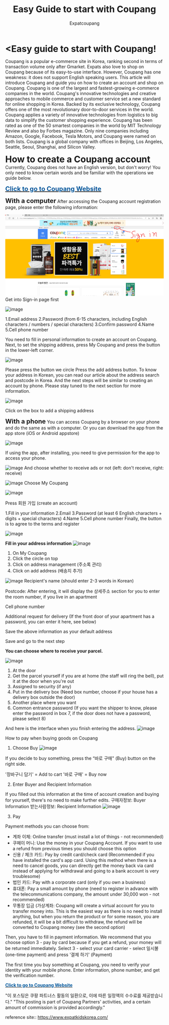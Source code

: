 ﻿---
layout: post
title: "Easy Guide to start with Coupang"
author: Expatcoupang
categories: [ Coupang, shopping ]
image: assets/images/12.jpg
featured: true
hidden: true
---


<span style="font-size:28px;"><b><Easy guide to start with Coupang!</b></span>
 
Coupang is a popular e-commerce site in Korea, ranking second in terms of transaction volume only after Gmarket. Expats also love to shop on Coupang because of its easy-to-use interface. However, Coupang has one weakness: it does not support English speaking users. This article will introduce Coupang and guide you on how to create an account and shop on Coupang. Coupang is one of the largest and fastest-growing e-commerce companies in the world. Coupang's innovative technologies and creative approaches to mobile commerce and customer service set a new standard for online shopping in Korea. Backed by its exclusive technology, Coupang offers one of the most revolutionary door-to-door services in the world. Coupang applies a variety of innovative technologies from logistics to big data to simplify the customer shopping experience. Coupang has been rated as one of the 50 smartest companies in the world by MIT Technology Review and also by Forbes magazine. Only nine companies including Amazon, Google, Facebook, Tesla Motors, and Coupang were named on both lists. Coupang is a global company with offices in Beijing, Los Angeles, Seattle, Seoul, Shanghai, and Silicon Valley.

 

<span style="font-size:28px;"><b>How to create a Coupang account</b></span>
Currently, Coupang does not have an English version, but don't worry! You only need to know certain words and be familiar with the operations we guide below.

<span style="font-size:20px;"><a href="https://link.coupang.com/a/lINq0"><b> <font color='#01579B'>Click to go to Coupang Website</font></b></a> </span>



<span style="font-size:20px;"><b>With a computer</b></span>
After accessing the Coupang account registration page, please enter the following information:

![image](assets/images/signin.png)
Get into Sign-in page first


![image](https://lh4.googleusercontent.com/0GuYbis7T_kMRULxrq5niYrcnVhnDmdToUrEgF0-wgfYriRr4WqGBODZKEZ6TqtfJzfg0Am89OCZ2ax6U9dEmqmeISy8qEPxKloBVitaLBCcPPsumoFfGy1BomzID-YyuiDc90du)

1.Email address
2.Password (from 6-15 characters, including English characters / numbers / special characters)
3.Confirm password
4.Name
5.Cell phone number




You need to fill in personal information to create an account on Coupang. 
Next, to set the shipping address, press My Coupang and press the button in the lower-left corner.

![image](https://lh4.googleusercontent.com/bPzhlJQz2zUCobrAPo2Yalq5PmOZoy_TOY37X4_74X4S823pztV-k4udoZVqLHxLDGBmkbIojTJZsSMJs_iaZaIV691BNNklqhLl97jwcW5U2ttXGqv6RqTQiVN1Q37MPUqrVNf9)



Please press the button we circle
Press the add address button. To know your address in Korean, you can read our article about the address search and postcode in Korea. And the next steps will be similar to creating an account by phone. Please stay tuned to the next section for more information.


![image](https://lh6.googleusercontent.com/JkoEot8630-7-Uq-WmMWOR7Fx_4XrcHIpK8W8tMewEsw0rcuyomHJTnSlZ4xSG7dMLsRlNZM-U5ryTyP2G5GpoqBSVbYHVRiySt_3GILewFhNcpbD6borL5yoke0vSZfb9OLG5KU)

Click on the box to add a shipping address

 



<span style="font-size:20px;"><b>With a phone</b></span>
You can access Coupang by a browser on your phone and do the same as with a computer. Or you can download the app from the app store (iOS or Android appstore)



![image](https://lh3.googleusercontent.com/EAlXHlHHc3yG5N9cJcCZWXTacNyJfDHyfVJo1akHd4a-0wv_yDTRHnAQKWx2SuFCMddAOGKC1sBwTA1Uk_tXk8CDyjXmI270B1bAcwd5PBtSXo4XpuJ1R92vNN-J9DAMVtE4mpjs)

If using the app, after installing, you need to give permission for the app to access your phone.


![image](https://lh5.googleusercontent.com/ooquPcR7lAy9Hy6Gw3-XsgU9sWCDuYEZ0hAljkWklrlJGwV_CvyTQnve1HEYJ2xJd0sQn5KWbxTl1MyaVsybxw1rkxImxQHCtMQbism_wczsXUea_JSU_B0yhVZL7crlxH4uqrl0)
And choose whether to receive ads or not (left: don't receive, right: receive)


![image](https://lh4.googleusercontent.com/oHvTo9_noK2OpUqzFG2__9G2bpmMxHoFb4i4r-kuwJ8mNKgTitu4WnKPUQ5OWrVvkU3cRLfauvtnFmCvDrhTd97pWeCdSUb1aeD58QLP0_Y5TOiucZhNMr8xMgPJBqbFq5lfUi3T)
Choose My Coupang

 


![image](https://lh6.googleusercontent.com/XPocvEodaZ2WvbtKypkUxC3Tuvbee-rH50IQ5vCbNbCt4Of_SRJQk7I_Ls8SuyVHjKyHWt4fFubb6m8pppMfAy7FN41IMw3adklS0zBpOFFJA-cFlgD7jNZisrcn1pvukm05-lVw)

Press 회원 가입 (create an account)

 

1.Fill in your information
2.Email
3.Password (at least 6 English characters + digits + special characters)
4.Name
5.Cell phone number
Finally, the button is to agree to the terms and register

![image](https://lh5.googleusercontent.com/4GfNjPxpiHRJ9FaPvplRHlb9DIMOOrMRgIRJ9VznT0hBQg5DXotWy3F38FMaZY00EP7MJfynYc-F-qz8IlIRicnHgavUesc6uqqmXaYtlRNJFkmpLXsPZK4oOKXEtVmmXATRRDHc)

 



 

<b>Fill in your address information</b>
![image](https://lh6.googleusercontent.com/7xWj3h7vnVIiWGPK7OQgdcTz-60knGAfHYG_0G28d_BoWzE_yW294hFq482LO021jxgjWpgLjATCTN-DKU-PBp8GVE0tAj1UN_8a819OoL16yNgG39GfcnQWXk2-OKs-QWPfJo_U)


1. On My Coupang                
2. Click the circle on top                           
3. Click on address management (주소록 관리)
4. Click on add address (배송지 추가)                                                                                                         

 


![image](https://lh6.googleusercontent.com/7xWj3h7vnVIiWGPK7OQgdcTz-60knGAfHYG_0G28d_BoWzE_yW294hFq482LO021jxgjWpgLjATCTN-DKU-PBp8GVE0tAj1UN_8a819OoL16yNgG39GfcnQWXk2-OKs-QWPfJo_U)
Recipient's name (should enter 2-3 words in Korean)

Postcode: After entering, it will display the 상세주소 section for you to enter the room number, if you live in an apartment

Cell phone number

Additional request for delivery (If the front door of your apartment has a password, you can enter it here, see below)

Save the above information as your default address

Save and go to the next step

 

<b>You can choose where to receive your parcel.</b>

![image](https://lh4.googleusercontent.com/HVlHhModEhPrbCgE9JAukZK4H7i0otnHdhwGvjCqi0T-4KvnXE_DcKFFCwtuucvM7J99D9S-fx9c0Z7WQA0c7oGfVty2sSarAJtSr5TBHgWl3oFOWVHkZhixOPv6JsPNLDIyzDMr)


1. At the door
2. Get the parcel yourself if you are at home (the staff will ring the bell), put it at the door when you're out
3. Assigned to security (if any)
4. Put in the delivery box (Need box number, choose if your house has a delivery box outside the door)
5. Another place where you want
6. Common entrance password (If you want the shipper to know, please enter the password in box 7, if the door does not have a password, please select 8)

 

And here is the interface when you finish entering the address. 
![image](https://lh6.googleusercontent.com/jlLWCwbBnJYqVn6JEu4amQwJ3Mv08doRnpUi7MbnzTHCmQkBCXuJwRA-FPONHyjg76t9n6zpspt2h4S-Qcgi0By6c4TVLnAhkiR5OwasqrvzsAkkctif0vEo2x9Ohwc1weV4Yqy6)

  

How to pay when buying goods on Coupang
1. Choose Buy
![image](https://lh3.googleusercontent.com/rg749ieiuTUGVgg8OO_O3ubxpLDd73C1X3ze2hM4tgWGpn2DNzkXHAR1EeT45D-na5_EB1APjXE-IQDhHu9YC6ffAAuLHGhY0wc8pdvoI1pKzsatR4DQ1mwSF25S8_Y4uVyfAklU)

 
If you decide to buy something, press the “바로 구매" (Buy) button on the right side.

'장바구니 담기' = Add to cart
'바로 구매' = Buy now

 
2. Enter Buyer and Recipient Information

If you filled out this information at the time of account creation and buying for yourself, there's no need to make further edits.
구매자정보: Buyer Information
받는사람정보: Recipient Information
![image](https://lh6.googleusercontent.com/ef0QrG1SJ5ShtVaI3re91nIDGyNhecOdAsrSshiw2Y2btWBT5SBbNEHgdPjpxL2V5ccHFF-csXF5awuveEPNFsjJrinPpatzkRmxLfHpSWBf6N1eLzqAHmrUdgHtMwBDDoHVTUvo)
 

3. Pay

Payment methods you can choose from:
* 계좌 이체: Online transfer (must install a lot of things - not recommended)
* 쿠페이 머니: Use the money in your Coupang Account. If you want to use a refund from previous times you should choose this option
* 신용 / 체크 카드: Pay by credit card/check card (Recommended if you have installed the card's app card. Using this method when there is a need to cancel goods, you can directly get the money back via card instead of applying for withdrawal and going to a bank account is very troublesome)
* 법인 카드: Pay with a corporate card (only if you own a business)
* 휴대폰: Pay a small amount by phone (need to register in advance with the telecommunications company, the amount under 30,000 won - not recommended)
* 무통장 입금 (가상계좌: Coupang will create a virtual account for you to transfer money into. This is the easiest way as there is no need to install anything, but when you return the product or for some reason, you are refunded, it will be a bit difficult to withdraw, the refund will be converted to Coupang money (see the second option)

 

Then, you have to fill in payment information. We recommend that you choose option 3 - pay by card because if you get a refund, your money will be returned immediately. Select 3 - select your card carrier - select 일시불 (one-time payment) and press '결제 하기' (Payment)

The first time you buy something at Coupang, you need to verify your identity with your mobile phone. Enter information, phone number, and get the verification number.

<a href="https://link.coupang.com/a/lINq0"> <b> <font color='#01579B'>Click to go to Coupang Website</font></b></a> 


"이 포스팅은 쿠팡 파트너스 활동의 일환으로, 이에 따른 일정액의 수수료를 제공받습니다."
"This posting is part of Coupang Partners' activities, and a certain amount of commission is provided accordingly."
 
 reference site:: https://www.expatkidskorea.com/
